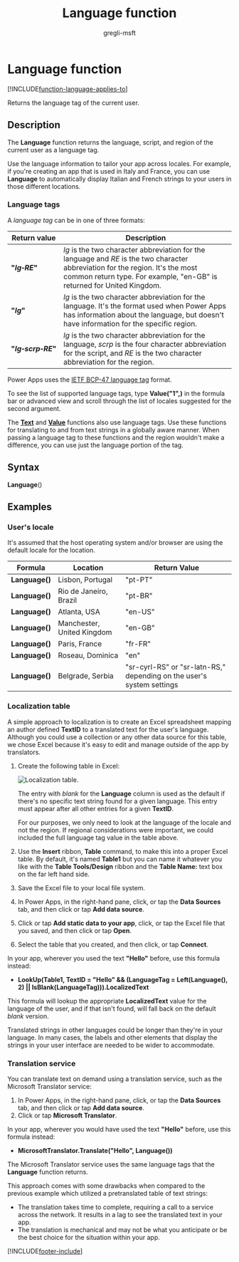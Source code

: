 ﻿---
title: Language function
description: Reference information including syntax and examples for the Language function.
author: gregli-msft

ms.topic: reference
ms.custom: canvas
ms.reviewer: mkaur
ms.date: 6/10/2024
ms.subservice: power-fx
ms.author: gregli
search.audienceType:
  - maker
contributors:
  - gregli-msft
  - mduelae
  - gregli
no-loc: ["Language"]
---

# Language function
[!INCLUDE[function-language-applies-to](includes/function-language-applies-to.md)]



Returns the language tag of the current user.

## Description

The **Language** function returns the language, script, and region of the current user as a language tag.

Use the language information to tailor your app across locales. For example, if you're creating an app that is used in Italy and France, you can use **Language** to automatically display Italian and French strings to your users in those different locations.

### Language tags

A _language tag_ can be in one of three formats:

| Return value                   | Description                                                                                                                                                                                                 |
| ------------------------------ | ----------------------------------------------------------------------------------------------------------------------------------------------------------------------------------------------------------- |
| **"_lg&#8209;RE_"**            | _lg_ is the two character abbreviation for the language and _RE_ is the two character abbreviation for the region. It's the most common return type. For example, "en-GB" is returned for United Kingdom. |
| **"_lg_"**                     | _lg_ is the two character abbreviation for the language. It's the format used when Power Apps has information about the language, but doesn't have information for the specific region.                 |
| **"_lg&#8209;scrp&#8209;RE_"** | _lg_ is the two character abbreviation for the language, _scrp_ is the four character abbreviation for the script, and _RE_ is the two character abbreviation for the region.                               |

Power Apps uses the [IETF BCP-47 language tag](https://tools.ietf.org/html/bcp47) format.

To see the list of supported language tags, type **Value("1",)** in the formula bar or advanced view and scroll through the list of locales suggested for the second argument.

The **[Text](function-text.md)** and **[Value](function-value.md)** functions also use language tags. Use these functions for translating to and from text strings in a globally aware manner. When passing a language tag to these functions and the region wouldn't make a difference, you can use just the language portion of the tag.

## Syntax

**Language**()

## Examples

### User's locale

It's assumed that the host operating system and/or browser are using the default locale for the location.

| Formula        | Location                  | Return Value                                                          |
| -------------- | ------------------------- | --------------------------------------------------------------------- |
| **Language()** | Lisbon, Portugal          | "pt-PT"                                                               |
| **Language()** | Rio de Janeiro, Brazil    | "pt-BR"                                                               |
| **Language()** | Atlanta, USA              | "en-US"                                                               |
| **Language()** | Manchester, United Kingdom | "en-GB"                                                               |
| **Language()** | Paris, France             | "fr-FR"                                                               |
| **Language()** | Roseau, Dominica          | "en"                                                                  |
| **Language()** | Belgrade, Serbia          | "sr-cyrl-RS" or "sr-latn-RS," depending on the user's system settings |

### Localization table

A simple approach to localization is to create an Excel spreadsheet mapping an author defined **TextID** to a translated text for the user's language. Although you could use a collection or any other data source for this table, we chose Excel because it's easy to edit and manage outside of the app by translators.

1. Create the following table in Excel:

   ![Localization table.](media/function-language/loc-table.png)

   The entry with _blank_ for the **Language** column is used as the default if there's no specific text string found for a given language. This entry must appear after all other entries for a given **TextID**.

   For our purposes, we only need to look at the language of the locale and not the region. If regional considerations were important, we could included the full language tag value in the table above.

2. Use the **Insert** ribbon, **Table** command, to make this into a proper Excel table. By default, it's named **Table1** but you can name it whatever you like with the **Table Tools/Design** ribbon and the **Table Name:** text box on the far left hand side.
3. Save the Excel file to your local file system.
4. In Power Apps, in the right-hand pane, click, or tap the **Data Sources** tab, and then click or tap **Add data source**.
5. Click or tap **Add static data to your app**, click, or tap the Excel file that you saved, and then click or tap **Open**.
6. Select the table that you created, and then click, or tap **Connect**.

In your app, wherever you used the text **"Hello"** before, use this formula instead:

- **LookUp(Table1, TextID = "Hello" && (LanguageTag = Left(Language(), 2) || IsBlank(LanguageTag))).LocalizedText**

This formula will lookup the appropriate **LocalizedText** value for the language of the user, and if that isn't found, will fall back on the default _blank_ version.

Translated strings in other languages could be longer than they're in your language. In many cases, the labels and other elements that display the strings in your user interface are needed to be wider to accommodate.

### Translation service

You can translate text on demand using a translation service, such as the Microsoft Translator service:

1. In Power Apps, in the right-hand pane, click, or tap the **Data Sources** tab, and then click or tap **Add data source**.
2. Click or tap **Microsoft Translator**.

In your app, wherever you would have used the text **"Hello"** before, use this formula instead:

- **MicrosoftTranslator.Translate("Hello", Language())**

The Microsoft Translator service uses the same language tags that the **Language** function returns.

This approach comes with some drawbacks when compared to the previous example which utilized a pretranslated table of text strings:

- The translation takes time to complete, requiring a call to a service across the network. It results in a lag to see the translated text in your app.
- The translation is mechanical and may not be what you anticipate or be the best choice for the situation within your app.

[!INCLUDE[footer-include](../../includes/footer-banner.md)]








































































































































